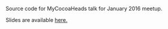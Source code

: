 Source code for MyCocoaHeads talk for January 2016 meetup.

Slides are available <a href="https://speakerdeck.com/alienxp03/rxswift-plus-mvvm" target="_blank">here.</a>
